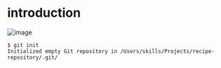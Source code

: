 # introduction
![image](https://user-images.githubusercontent.com/121632669/221392211-e4f503b6-d9c8-464a-a1fc-90a142c5b5d2.png)
```
$ git init
Initialized empty Git repository in /Users/skills/Projects/recipe-repository/.git/
```

